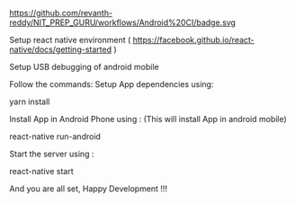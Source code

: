 https://github.com/revanth-reddy/NIT_PREP_GURU/workflows/Android%20CI/badge.svg



Setup react native environment (  https://facebook.github.io/react-native/docs/getting-started  )

Setup USB debugging of android mobile

Follow the commands:
Setup App dependencies using:

yarn install

Install App in Android Phone using : (This will install App in android mobile)

react-native run-android

Start the server using :

react-native start

And you are all set, Happy Development !!!

